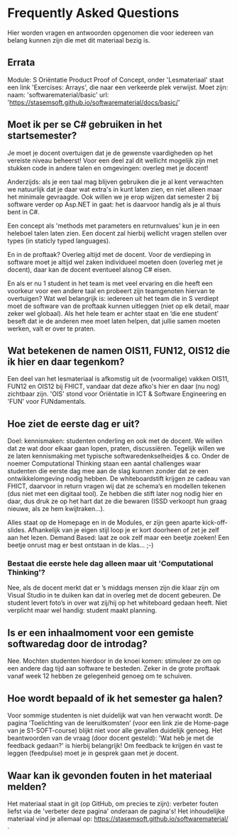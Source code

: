 # Frequently Asked Questions

Hier worden vragen en antwoorden opgenomen die voor iedereen van belang kunnen zijn die met dit materiaal bezig is.


## Errata

Module: S Oriëntatie Product Proof of Concept,
onder 'Lesmateriaal' staat een link 'Exercises: Arrays', die naar een verkeerde plek verwijst. Moet zijn:
naam: 'softwarematerial/basic'
url:  'https://stasemsoft.github.io/softwarematerial/docs/basic/'


## Moet ik per se C# gebruiken in het startsemester?

Je moet je docent overtuigen dat je de gewenste vaardigheden op het vereiste niveau beheerst! Voor een deel zal dit wellicht mogelijk zijn met stukken code in andere talen en omgevingen: overleg met je docent!

Anderzijds: als je een taal mag blijven gebruiken die je al kent verwachten we natuurlijk dat je daar wat extra's in kunt laten zien, en niet alleen maar het minimale gevraagde. Ook willen we je erop wijzen dat semester 2 bij software verder op Asp.NET in gaat: het is daarvoor handig als je al thuis bent in C#.

Een concept als 'methods met parameters en returnvalues' kun je in een heleboel talen laten zien. Een docent zal hierbij wellicht vragen stellen over types (in staticly typed languages).

En in de proftaak? Overleg altijd met de docent. Voor de verdieping in software moet je altijd wel zaken individueel moeten doen (overleg met je docent), daar kan de docent eventueel alsnog C# eisen.

En als er nu 1 student in het team is met veel ervaring en die heeft een voorkeur voor een andere taal en probeert zijn teamgenoten hiervan te overtuigen?
Wat wel belangrijk is: iedereen uit het team die in S verdiept moet de software van de proftaak kunnen uitleggen (niet op elk detail, maar zeker wel globaal). Als het hele team er achter staat en ‘die ene student’ beseft dat ie de anderen mee moet laten helpen, dat jullie samen moeten werken, valt er over te praten.

## Wat betekenen de namen OIS11, FUN12, OIS12 die ik hier en daar tegenkom?

Een deel van het lesmateriaal is afkomstig uit de (voormalige) vakken OIS11, FUN12 en OIS12 bij FHICT, vandaar dat deze afko's hier en daar (nu nog) zichtbaar zijn. 'OIS' stond voor Oriëntatie in ICT & Software Engineering en 'FUN' voor FUNdamentals.  


## Hoe ziet de eerste dag er uit?

Doel: kennismaken: studenten onderling en ook met de docent. We willen dat ze wat door elkaar gaan lopen, praten, discussiëren. Tegelijk willen we ze laten kennismaking met typische softwaredenkselheidjes & co. Onder de noemer Computational Thinking staan een aantal challenges waar studenten die eerste dag mee aan de slag kunnen zonder dat ze een ontwikkelomgeving nodig hebben. De whiteboardstift krijgen ze cadeau van FHICT, daarvoor in return vragen wij dat ze schema’s en modellen tekenen (dus niet met een digitaal tool). Ze hebben die stift later nog nodig hier en daar, dus druk ze op het hart dat ze die bewaren (ISSD verkoopt hun graag nieuwe, als ze hem kwijtraken...).

Alles staat op de Homepage en in de Modules, er zijn geen aparte kick-off-slides. Afhankelijk van je eigen stijl loop je er kort doorheen of zet je zelf aan het lezen. Demand Based: laat ze ook zelf maar een beetje zoeken! Een beetje onrust mag er best ontstaan in de klas…  ;-)

### Bestaat die eerste hele dag alleen maar uit 'Computational Thinking'?

Nee, als de docent merkt dat er ’s middags mensen zijn die klaar zijn om Visual Studio in te duiken kan dat in overleg met de docent gebeuren. De student levert foto’s in over wat zij/hij op het whiteboard gedaan heeft. Niet verplicht maar wel handig: student maakt planning.

## Is er een inhaalmoment voor een gemiste softwaredag door de introdag?

Nee. Mochten studenten hierdoor in de knoei komen: stimuleer ze om op een andere dag tijd aan software te besteden. Zeker in de grote proftaak vanaf week 12 hebben ze gelegenheid genoeg om te schuiven.

## Hoe wordt bepaald of ik het semester ga halen?

Voor sommige studenten is niet duidelijk wat van hen verwacht wordt. De pagina ’Toelichting van de leeruitkomsten’ (voor een link zie de Home-page van je S1-SOFT-course) blijkt niet voor alle gevallen duidelijk genoeg. Het beantwoorden van de vraag (door docent gesteld): 'Wat heb je met de feedback gedaan?' is hierbij belangrijk! Om feedback te krijgen én vast te leggen (feedpulse) moet je in gesprek gaan met je docent.


## Waar kan ik gevonden fouten in het materiaal melden?

Het materiaal staat in git (op GitHub, om precies te zijn): verbeter fouten liefst via de 'verbeter deze pagina' onderaan de pagina's!  Het inhoudelijke materiaal vind je allemaal op: https://stasemsoft.github.io/softwarematerial/ .       
